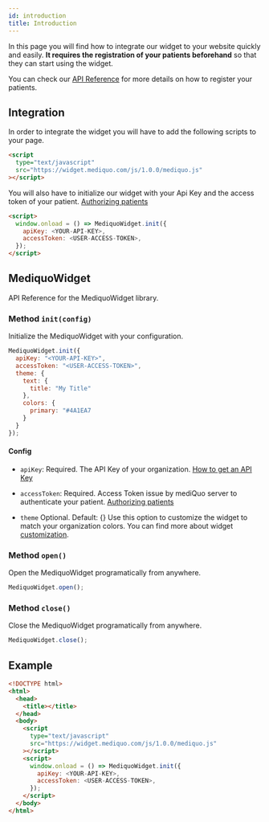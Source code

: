 ```yaml
---
id: introduction
title: Introduction
---
```


In this page you will find how to integrate our widget to your website quickly and easily. **It requires the registration of your patients beforehand** so that they can start using the widget.

You can check our [API Reference](/docs/patients) for more details on how to register your patients.

## Integration

In order to integrate the widget you will have to add the following scripts to your page.

```html
<script
  type="text/javascript"
  src="https://widget.mediquo.com/js/1.0.0/mediquo.js"
></script>
```

You will also have to initialize our widget with your Api Key and the access token of your patient. [Authorizing patients](/docs/sdk/widget/authentication)

```html
<script>
  window.onload = () => MediquoWidget.init({
    apiKey: <YOUR-API-KEY>,
    accessToken: <USER-ACCESS-TOKEN>,
  });
</script>
```

## MediquoWidget

API Reference for the MediquoWidget library.

### Method `init(config)`

Initialize the MediquoWidget with your configuration.

```js
MediquoWidget.init({
  apiKey: "<YOUR-API-KEY>",
  accessToken: "<USER-ACCESS-TOKEN>",
  theme: {
    text: {
      title: "My Title"
    },
    colors: {
      primary: "#4A1EA7
    }
  }
});
```

#### Config

- `apiKey`: Required. The API Key of your organization. [How to get an API Key](/docs/introduction#step-1-apply-and-receive-approval-for-your-organization)

- `accessToken`: Required. Access Token issue by mediQuo server to authenticate your patient.
  [Authorizing patients](/docs/sdk/widget/authentication)

- `theme` Optional. Default: {}
  Use this option to customize the widget to match your organization colors. You can find more about widget [customization](/docs/sdk/widget/customization).

### Method `open()`

Open the MediquoWidget programatically from anywhere.

```js
MediquoWidget.open();
```

### Method `close()`

Close the MediquoWidget programatically from anywhere.

```js
MediquoWidget.close();
```

## Example

```html
<!DOCTYPE html>
<html>
  <head>
    <title></title>
  </head>
  <body>
    <script
      type="text/javascript"
      src="https://widget.mediquo.com/js/1.0.0/mediquo.js"
    ></script>
    <script>
      window.onload = () => MediquoWidget.init({
        apiKey: <YOUR-API-KEY>,
        accessToken: <USER-ACCESS-TOKEN>,
      });
    </script>
  </body>
</html>
```

